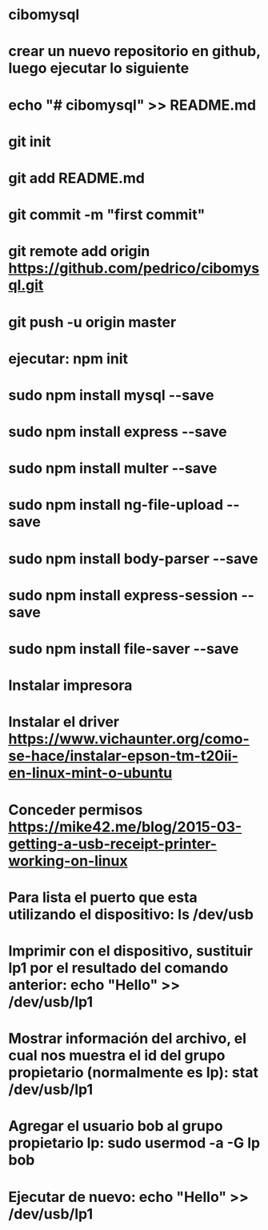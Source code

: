 # cibomysql
# crear un nuevo repositorio en github, luego ejecutar lo siguiente
# echo "# cibomysql" >> README.md
# git init
# git add README.md
# git commit -m "first commit"
# git remote add origin https://github.com/pedrico/cibomysql.git
# git push -u origin master
# ejecutar: npm init
# sudo npm install mysql --save
# sudo npm install express --save
# sudo npm install multer --save
# sudo npm install ng-file-upload --save
# sudo npm install body-parser --save
# sudo npm install express-session --save
# sudo npm install file-saver --save


# Instalar impresora
# Instalar el driver https://www.vichaunter.org/como-se-hace/instalar-epson-tm-t20ii-en-linux-mint-o-ubuntu
# Conceder permisos https://mike42.me/blog/2015-03-getting-a-usb-receipt-printer-working-on-linux
# Para lista el puerto que esta utilizando el dispositivo: ls /dev/usb
# Imprimir con el dispositivo, sustituir lp1 por el resultado del comando anterior: echo "Hello" >> /dev/usb/lp1
# Mostrar información del archivo, el cual nos muestra el id del grupo propietario (normalmente es lp): stat /dev/usb/lp1
# Agregar el usuario bob al grupo propietario lp: sudo usermod -a -G lp bob
# Ejecutar de nuevo: echo "Hello" >> /dev/usb/lp1
